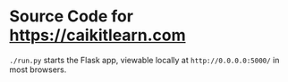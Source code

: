 # Source Code for https://caikitlearn.com

``./run.py`` starts the Flask app, viewable locally at ``http://0.0.0.0:5000/`` in most browsers.
